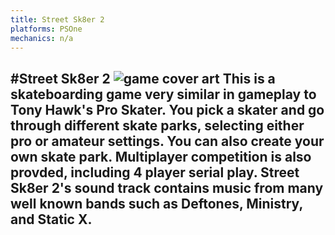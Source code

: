 ```yaml
---
title: Street Sk8er 2
platforms: PSOne
mechanics: n/a
---
```

#Street Sk8er 2
![game cover art](//images.igdb.com/igdb/image/upload/t_thumb/v2wnhpmzske2fs5tll3r.jpg "Logo Title Text 1")
This is a skateboarding game very similar in gameplay to Tony Hawk's Pro Skater. You pick a skater and go through different skate parks, selecting either pro or amateur settings. You can also create your own skate park. Multiplayer competition is also provded, including 4 player serial play. Street Sk8er 2's sound track contains music from many well known bands such as Deftones, Ministry, and Static X.
-
